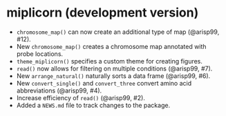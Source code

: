 # miplicorn (development version)

* `chromosome_map()` can now create an additional type of map (@arisp99, #12).
* New `chromosome_map()` creates a chromosome map annotated with probe
  locations.
* `theme_miplicorn()` specifies a custom theme for creating figures.
* `read()` now allows for filtering on multiple conditions (@arisp99, #7).
* New `arrange_natural()` naturally sorts a data frame (@arisp99, #6).
* New `convert_single()` and `convert_three` convert amino acid abbreviations 
  (@arisp99, #4).
* Increase efficiency of `read()` (@arisp99, #2).
* Added a `NEWS.md` file to track changes to the package.
